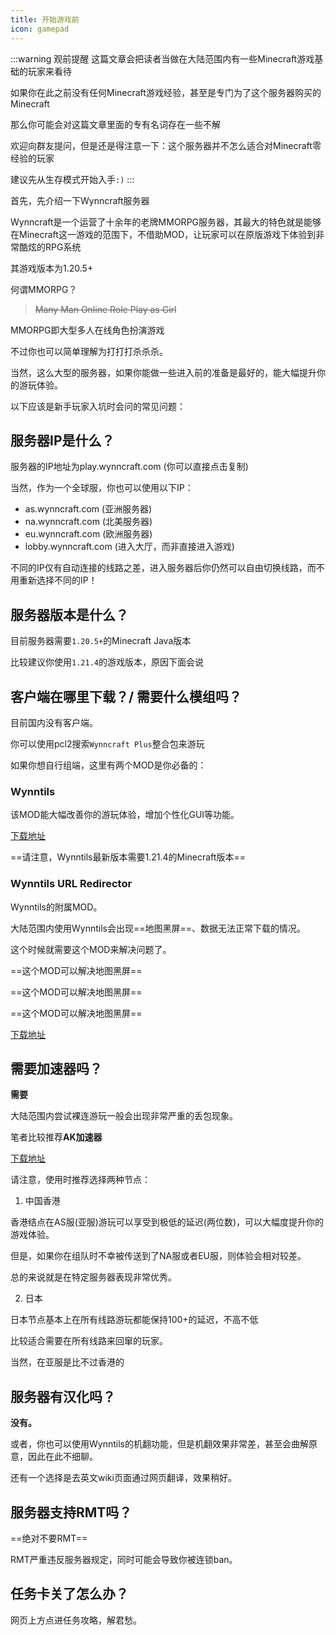 ```yaml
---
title: 开始游戏前
icon: gamepad
---
```




:::warning 观前提醒
这篇文章会把读者当做在大陆范围内有一些Minecraft游戏基础的玩家来看待

如果你在此之前没有任何Minecraft游戏经验，甚至是专门为了这个服务器购买的Minecraft

那么你可能会对这篇文章里面的专有名词存在一些不解

欢迎向群友提问，但是还是得注意一下：这个服务器并不怎么适合对Minecraft零经验的玩家

建议先从生存模式开始入手`:)`
:::

首先，先介绍一下Wynncraft服务器

Wynncraft是一个运营了十余年的老牌MMORPG服务器，其最大的特色就是能够在Minecraft这一游戏的范围下，不借助MOD，让玩家可以在原版游戏下体验到非常酷炫的RPG系统

其游戏版本为1.20.5+

何谓MMORPG？
>~~Many Man Online Role Play as Girl~~

MMORPG即大型多人在线角色扮演游戏

不过你也可以简单理解为打打打杀杀杀。

当然，这么大型的服务器，如果你能做一些进入前的准备是最好的，能大幅提升你的游玩体验。

以下应该是新手玩家入坑时会问的常见问题：

## 服务器IP是什么？

服务器的IP地址为<copy>play.wynncraft.com</copy> (你可以直接点击复制)

当然，作为一个全球服，你也可以使用以下IP：

+ <copy>as.wynncraft.com</copy> (亚洲服务器)
+ <copy>na.wynncraft.com</copy> (北美服务器)
+ <copy>eu.wynncraft.com</copy> (欧洲服务器)
+ <copy>lobby.wynncraft.com</copy> (进入大厅，而非直接进入游戏)

不同的IP仅有自动连接的线路之差，进入服务器后你仍然可以自由切换线路，而不用重新选择不同的IP！

## 服务器版本是什么？

目前服务器需要`1.20.5+`的Minecraft Java版本

比较建议你使用`1.21.4`的游戏版本，原因下面会说

## 客户端在哪里下载？/ 需要什么模组吗？

目前国内没有客户端。

你可以使用pcl2搜索`Wynncraft Plus`整合包来游玩

如果你想自行组端，这里有两个MOD是你必备的：

### Wynntils

该MOD能大幅改善你的游玩体验，增加个性化GUI等功能。

[下载地址](https://modrinth.com/mod/wynntils/)

==请注意，Wynntils最新版本需要1.21.4的Minecraft版本==

### Wynntils URL Redirector

Wynntils的附属MOD。

大陆范围内使用Wynntils会出现==地图黑屏==、数据无法正常下载的情况。

这个时候就需要这个MOD来解决问题了。

==这个MOD可以解决地图黑屏==

==这个MOD可以解决地图黑屏==

==这个MOD可以解决地图黑屏==

[下载地址](https://modrinth.com/mod/wynntils-url-redirector)



## 需要加速器吗？

**需要**

大陆范围内尝试裸连游玩一般会出现非常严重的丢包现象。

笔者比较推荐**AK加速器**

[下载地址](https://www.akspeedy.com/)

请注意，使用时推荐选择两种节点：

1. 中国香港

香港结点在AS服(亚服)游玩可以享受到极低的延迟(两位数)，可以大幅度提升你的游戏体验。

但是，如果你在组队时不幸被传送到了NA服或者EU服，则体验会相对较差。

总的来说就是在特定服务器表现非常优秀。

2. 日本

日本节点基本上在所有线路游玩都能保持100+的延迟，不高不低

比较适合需要在所有线路来回窜的玩家。

当然，在亚服是比不过香港的

## 服务器有汉化吗？

**没有。**

或者，你也可以使用Wynntils的机翻功能，但是机翻效果非常差，甚至会曲解原意，因此在此不细聊。

还有一个选择是去英文wiki页面通过网页翻译，效果稍好。

## 服务器支持RMT吗？

==绝对不要RMT==

RMT严重违反服务器规定，同时可能会导致你被连锁ban。

## 任务卡关了怎么办？

网页上方点进任务攻略，解君愁。


